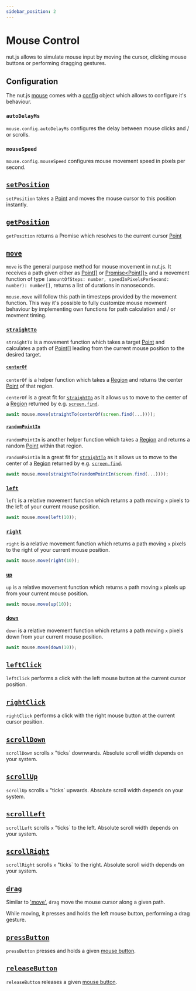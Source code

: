 ```yaml
---
sidebar_position: 2
---
```


# Mouse Control

nut.js allows to simulate mouse input by moving the cursor, clicking mouse buttons or performing dragging gestures.

## Configuration

The nut.js [mouse](https://nut-tree.github.io/apidoc/classes/mouse_class.MouseClass.html) comes with a [config](https://nut-tree.github.io/apidoc/classes/mouse_class.MouseClass.html#config) object which allows to configure it's behaviour.

### `autoDelayMs`

`mouse.config.autoDelayMs` configures the delay between mouse clicks and / or scrolls.

### `mouseSpeed`

`mouse.config.mouseSpeed` configures mouse movement speed in pixels per second.

## [`setPosition`](https://nut-tree.github.io/apidoc/classes/mouse_class.MouseClass.html#setPosition)

`setPosition` takes a [Point](https://nut-tree.github.io/apidoc/classes/point_class.Point.html) and moves the mouse cursor to this position instantly.

## [`getPosition`](https://nut-tree.github.io/apidoc/classes/mouse_class.MouseClass.html#getPosition)

`getPosition` returns a Promise which resolves to the current cursor [Point](https://nut-tree.github.io/apidoc/classes/point_class.Point.html)

## [`move`](https://nut-tree.github.io/apidoc/classes/mouse_class.MouseClass.html#move)

`move` is the general purpose method for mouse movement in nut.js.
It receives a path given either as [Point[]](https://nut-tree.github.io/apidoc/classes/point_class.Point.html) or [Promise<Point[]>](https://nut-tree.github.io/apidoc/classes/mouse_class.MouseClass.html#getPosition) and a movement function of type `(amountOfSteps: number, speedInPixelsPerSecond: number): number[]`, returns a list of durations in nanoseconds.

`mouse.move` will follow this path in timesteps provided by the movement function.
This way it's possible to fully customize mouse movment behaviour by implementing own functions for path calculation and / or movment timing.

### [`straightTo`](https://nut-tree.github.io/apidoc/interfaces/movement_api_interface.MovementApi.html#straightTo)

`straightTo` is a movement function which takes a target [Point](https://nut-tree.github.io/apidoc/classes/point_class.Point.html) and calculates a path of [Point[]](https://nut-tree.github.io/apidoc/classes/point_class.Point.html) leading from the current mouse position to the desired target.

#### [`centerOf`](https://nut-tree.github.io/apidoc/modules/location_function.html#centerOf)

`centerOf` is a helper function which takes a [Region](https://nut-tree.github.io/apidoc/classes/region_class.Region.html) and returns the center [Point](https://nut-tree.github.io/apidoc/classes/point_class.Point.html) of that region.

`centerOf` is a great fit for [`straightTo`](#straightto) as it allows us to move to the center of a [Region](https://nut-tree.github.io/apidoc/classes/region_class.Region.html) returned by e.g. [`screen.find`](https://nut-tree.github.io/apidoc/classes/screen_class.ScreenClass.html#find).

```js
await mouse.move(straightTo(centerOf(screen.find(...))));
```

#### [`randomPointIn`](https://nut-tree.github.io/apidoc/modules/location_function.html#randomPointIn)

`randomPointIn` is another helper function which takes a [Region](https://nut-tree.github.io/apidoc/classes/region_class.Region.html) and returns a random [Point](https://nut-tree.github.io/apidoc/classes/point_class.Point.html) within that region.

`randomPointIn` is a great fit for [`straightTo`](#straightto) as it allows us to move to the center of a [Region](https://nut-tree.github.io/apidoc/classes/region_class.Region.html) returned by e.g. [`screen.find`](https://nut-tree.github.io/apidoc/classes/screen_class.ScreenClass.html#find).

```js
await mouse.move(straightTo(randomPointIn(screen.find(...))));
```

### [`left`](https://nut-tree.github.io/apidoc/interfaces/movement_api_interface.MovementApi.html#left)

`left` is a relative movement function which returns a path moving `x` pixels to the left of your current mouse position.

```js
await mouse.move(left(10));
```

### [`right`](https://nut-tree.github.io/apidoc/interfaces/movement_api_interface.MovementApi.html#right)

`right` is a relative movement function which returns a path moving `x` pixels to the right of your current mouse position.

```js
await mouse.move(right(10));
```

### [`up`](https://nut-tree.github.io/apidoc/interfaces/movement_api_interface.MovementApi.html#up)

`up` is a relative movement function which returns a path moving `x` pixels up from your current mouse position.

```js
await mouse.move(up(10));
```

### [`down`](https://nut-tree.github.io/apidoc/interfaces/movement_api_interface.MovementApi.html#down)

`down` is a relative movement function which returns a path moving `x` pixels down from your current mouse position.

```js
await mouse.move(down(10));
```

## [`leftClick`](https://nut-tree.github.io/apidoc/classes/mouse_class.MouseClass.html#leftClick)

`leftClick` performs a click with the left mouse button at the current cursor position.

## [`rightClick`](https://nut-tree.github.io/apidoc/classes/mouse_class.MouseClass.html#rightClick)

`rightClick` performs a click with the right mouse button at the current cursor position.

## [`scrollDown`](https://nut-tree.github.io/apidoc/classes/mouse_class.MouseClass.html#scrollDown)

`scrollDown` scrolls `x` "ticks` downwards. Absolute scroll width depends on your system.

## [`scrollUp`](https://nut-tree.github.io/apidoc/classes/mouse_class.MouseClass.html#scrollUp)

`scrollUp` scrolls `x` "ticks` upwards. Absolute scroll width depends on your system.

## [`scrollLeft`](https://nut-tree.github.io/apidoc/classes/mouse_class.MouseClass.html#scrollLeft)

`scrollLeft` scrolls `x` "ticks` to the left. Absolute scroll width depends on your system.

## [`scrollRight`](https://nut-tree.github.io/apidoc/classes/mouse_class.MouseClass.html#scrollRight)

`scrollRight` scrolls `x` "ticks` to the right. Absolute scroll width depends on your system.

## [`drag`](https://nut-tree.github.io/apidoc/classes/mouse_class.MouseClass.html#drag)

Similar to ['move'](#move), `drag` move the mouse cursor along a given path.

While moving, it presses and holds the left mouse button, performing a drag gesture.

## [`pressButton`](https://nut-tree.github.io/apidoc/classes/mouse_class.MouseClass.html#pressButton)

`pressButton` presses and holds a given [mouse button](https://nut-tree.github.io/apidoc/enums/button_enum.Button.html).

## [`releaseButton`](https://nut-tree.github.io/apidoc/classes/mouse_class.MouseClass.html#releaseButton)

`releaseButton` releases a given [mouse button](https://nut-tree.github.io/apidoc/enums/button_enum.Button.html).

